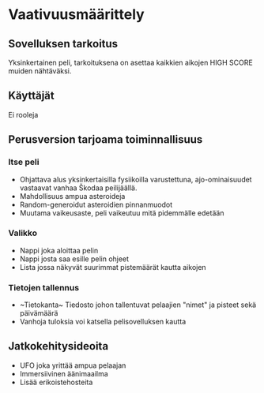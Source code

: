 # Vaativuusmäärittely

## Sovelluksen tarkoitus

Yksinkertainen peli, tarkoituksena on asettaa kaikkien aikojen HIGH SCORE muiden nähtäväksi.
## Käyttäjät

Ei rooleja

## Perusversion tarjoama toiminnallisuus

### Itse peli

- Ohjattava alus yksinkertaisilla fysiikoilla varustettuna, ajo-ominaisuudet vastaavat vanhaa Škodaa peilijäällä. 
- Mahdollisuus ampua asteroideja
- Random-generoidut asteroidien pinnanmuodot
- Muutama vaikeusaste, peli vaikeutuu mitä pidemmälle edetään
### Valikko
- Nappi joka aloittaa pelin
- Nappi josta saa esille pelin ohjeet
- Lista jossa näkyvät suurimmat pistemäärät kautta aikojen
### Tietojen tallennus
- ~Tietokanta~ Tiedosto johon tallentuvat pelaajien "nimet" ja pisteet sekä päivämäärä
- Vanhoja tuloksia voi katsella pelisovelluksen kautta 
## Jatkokehitysideoita
- UFO joka yrittää ampua pelaajan
- Immersiivinen äänimaailma
- Lisää erikoistehosteita
